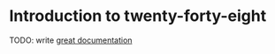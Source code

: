 # Introduction to twenty-forty-eight

TODO: write [great documentation](http://jacobian.org/writing/what-to-write/)
